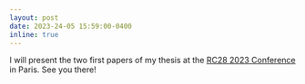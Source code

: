 ```yaml
---
layout: post
date: 2023-24-05 15:59:00-0400
inline: true
---
```


I will present the two first papers of my thesis at the [RC28 2023 Conference](https://rc28paris2023.sciencesconf.org/) in Paris. See you there!